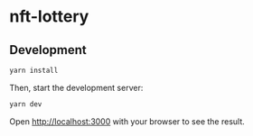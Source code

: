 # nft-lottery

## Development
```bash
yarn install
```

Then, start the development server:

```bash
yarn dev
```
Open [http://localhost:3000](http://localhost:3000) with your browser to see the result.


